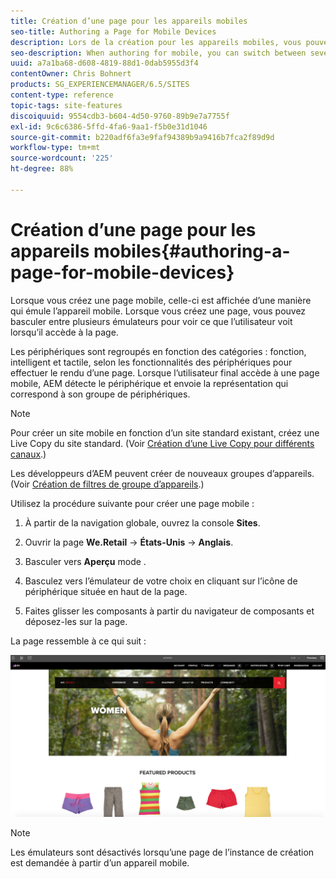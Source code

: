 ```yaml
---
title: Création d’une page pour les appareils mobiles
seo-title: Authoring a Page for Mobile Devices
description: Lors de la création pour les appareils mobiles, vous pouvez basculer entre plusieurs émulateurs pour voir ce que l’utilisateur final voit.
seo-description: When authoring for mobile, you can switch between several emulators to see what the end-user sees
uuid: a7a1ba68-d608-4819-88d1-0dab5955d3f4
contentOwner: Chris Bohnert
products: SG_EXPERIENCEMANAGER/6.5/SITES
content-type: reference
topic-tags: site-features
discoiquuid: 9554cdb3-b604-4d50-9760-89b9e7a7755f
exl-id: 9c6c6386-5ffd-4fa6-9aa1-f5b0e31d1046
source-git-commit: b220adf6fa3e9faf94389b9a9416b7fca2f89d9d
workflow-type: tm+mt
source-wordcount: '225'
ht-degree: 88%

---
```


# Création d’une page pour les appareils mobiles{#authoring-a-page-for-mobile-devices}

Lorsque vous créez une page mobile, celle-ci est affichée d’une manière qui émule l’appareil mobile. Lorsque vous créez une page, vous pouvez basculer entre plusieurs émulateurs pour voir ce que l’utilisateur voit lorsqu’il accède à la page.

Les périphériques sont regroupés en fonction des catégories : fonction, intelligent et tactile, selon les fonctionnalités des périphériques pour effectuer le rendu d’une page. Lorsque l’utilisateur final accède à une page mobile, AEM détecte le périphérique et envoie la représentation qui correspond à son groupe de périphériques.

>[!NOTE]
>
>Pour créer un site mobile en fonction d’un site standard existant, créez une Live Copy du site standard. (Voir [Création d’une Live Copy pour différents canaux](/help/sites-administering/msm-livecopy.md).)
>
>Les développeurs d’AEM peuvent créer de nouveaux groupes d’appareils. (Voir [Création de filtres de groupe d’appareils](/help/sites-developing/groupfilters.md).)

Utilisez la procédure suivante pour créer une page mobile :

1. À partir de la navigation globale, ouvrez la console **Sites**.
1. Ouvrir la page **We.Retail** -> **États-Unis** -> **Anglais**.

1. Basculer vers **Aperçu** mode .
1. Basculez vers l’émulateur de votre choix en cliquant sur l’icône de périphérique située en haut de la page.
1. Faites glisser les composants à partir du navigateur de composants et déposez-les sur la page.

La page ressemble à ce qui suit :

![mobileipademu](assets/mobileipademu.png)

>[!NOTE]
>
>Les émulateurs sont désactivés lorsqu’une page de l’instance de création est demandée à partir d’un appareil mobile.
